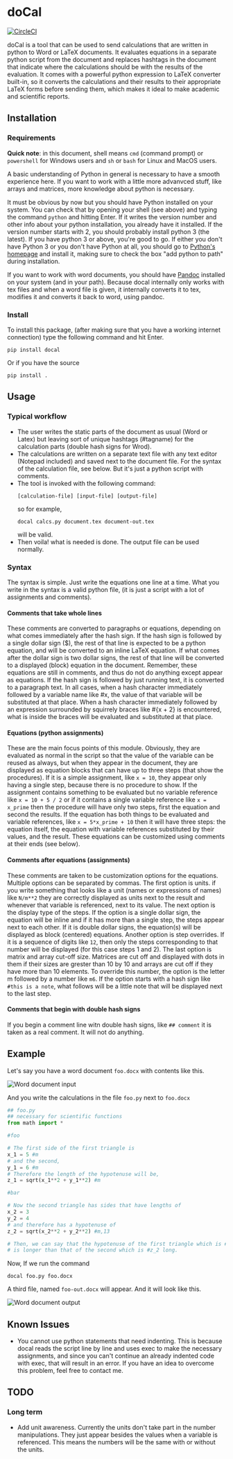 # doCal

[![CircleCI](https://circleci.com/gh/K1DV5/doCal.svg?style=svg)](https://circleci.com/gh/K1DV5/doCal)

doCal is a tool that can be used to send calculations that are written in
python to Word or LaTeX documents. It evaluates equations in a separate python
script from the document and replaces hashtags in the document that indicate
where the calculations should be with the results of the evaluation. It comes
with a powerful python expression to LaTeX converter built-in, so it converts
the calculations and their results to their appropriate LaTeX forms before
sending them, which makes it ideal to make academic and scientific reports.

## Installation

### Requirements

**Quick note**: in this document, shell means `cmd` (command prompt) or
`powershell` for Windows users and `sh` or `bash` for Linux and MacOS users.

A basic understanding of Python in general is necessary to have a smooth
experience here.  If you want to work with a little more advanvced stuff, like
arrays and matrices, more knowledge about python is necessary.

It must be obvious by now but you should have Python installed on your system.
You can check that by opening your shell (see above) and typing the command
`python` and hitting Enter. If it writes the version number and other info
about your python installation, you already have it installed. If the version
number starts with 2, you should probably install python 3 (the latest). If you
have python 3 or above, you\'re good to go. If either you don\'t have Python 3
or you don\'t have Python at all, you should go to [Python\'s
homepage](https://www.python.org) and install it, making sure to check the box
\"add python to path\" during installation.

If you want to work with word documents, you should have
[Pandoc](https://pandoc.org) installed on your system (and in your path).
Because docal internally only works with tex files and when a word file is
given, it internally converts it to tex, modifies it and converts it back to
word, using pandoc.

### Install

To install this package, (after making sure that you have a working internet
connection) type the following command and hit Enter.

```shell
pip install docal
```
Or if you have the source
```shell
pip install .
```

## Usage

### Typical workflow

* The user writes the static parts of the document as usual (Word or Latex) but
  leaving sort of unique hashtags (\#tagname) for the calculation parts (double
  hash signs for Wrod).
* The calculations are written on a separate text file with any text editor
  (Notepad included) and saved next to the document file. For the syntax of the
  calculation file, see below. But it\'s just a python script with comments.
* The tool is invoked with the following command:
  ```shell  docal
  [calculation-file] [input-file] [output-file]
  ```
  so for example,
  ```shell
  docal calcs.py document.tex document-out.tex
  ```
  will be valid.  
* Then voila! what is needed is done. The output file can be used normally.

### Syntax

The syntax is simple. Just write the equations one line at a time. What you
write in the syntax is a valid python file, (it is just a script with a lot of
assignments and comments).

#### Comments that take whole lines

These comments are converted to paragraphs or equations, depending on what
comes immediately after the hash sign.  If the hash sign is followed by a
single dollar sign (\$), the rest of that line is expected to be a python
equation, and will be converted to an inline LaTeX equation. If what comes
after the dollar sign is two dollar signs, the rest of that line will be
converted to a displayed (block) equation in the document. Remember, these
equations are still in comments, and thus do not do anything except appear as
equations.  If the hash sign is followed by just running text, it is converted
to a paragraph text. In all cases, when a hash character immediately followed
by a variable name like \#x, the value of that variable will be substituted at
that place. When a hash character immediately followed by an expression
surrounded by squirrely braces like \#{x + 2} is encountered, what is inside
the braces will be evaluated and substituted at that place.

#### Equations (python assignments)

These are the main focus points of this module. Obviously, they are evaluated
as normal in the script so that the value of the variable can be reused as
always, but when they appear in the document, they are displayed as equation
blocks that can have up to three steps (that show the procedures).  If it is a
simple assignment, like `x = 10`, they appear only having a single step,
because there is no procedure to show. If the assignment contains something to
be evaluated but no variable reference like `x = 10 + 5 / 2` or if it contains
a single variable reference like `x = x_prime` then the procedure will have
only two steps, first the equation and second the results. If the equation has
both things to be evaluated and variable references, like `x = 5*x_prime + 10`
then it will have three steps: the equation itself, the equation with variable
references substituted by their values, and the result. These equations can be
customized using comments at their ends (see below).

#### Comments after equations (assignments)

These comments are taken to be customization options for the equations.
Multiple options can be separated by commas. The first option is units. if you
write something that looks like a unit (names or expressions of names) like
`N/m**2` they are correctly displayed as units next to the result and whenever
that variable is referenced, next to its value. The next option is the display
type of the steps. If the option is a single dollar sign, the equation will be
inline and if it has more than a single step, the steps appear next to each
other. If it is double dollar signs, the equation(s) will be displayed as block
(centered) equations. Another option is step overrides. If it is a sequence of
digits like `12`, then only the steps corresponding to that number will be
displayed (for this case steps 1 and 2). The last option is matrix and array
cut-off size. Matrices are cut off and displayed with dots in them if their
sizes are grester than 10 by 10 and arrays are cut off if they have more than
10 elements. To override this number, the option is the letter m followed by a
number like `m6`. If the option starts with a hash sign like `#this is a note`,
what follows will be a little note that will be displayed next to the last
step.

#### Comments that begin with double hash signs

If you begin a comment line witn double hash signs, like `## comment` it is
taken as a real comment. It will not do anything.

## Example

Let's say you have a word document `foo.docx` with contents like this.

![Word document input](common/images/word-in.jpg?raw=true "Word document input")

And you write the calculations in the file `foo.py` next to `foo.docx`
```python
## foo.py
## necessary for scientific functions
from math import *

#foo

# The first side of the first triangle is
x_1 = 5 #m
# and the second,
y_1 = 6 #m
# Therefore the length of the hypotenuse will be,
z_1 = sqrt(x_1**2 + y_1**2) #m

#bar

# Now the second triangle has sides that have lengths of
x_2 = 3
y_2 = 4
# and therefore has a hypotenuse of
z_2 = sqrt(x_2**2 + y_2**2) #m,13

# Then, we can say that the hypotenuse of the first triangle which is #z_1 long
# is longer than that of the second which is #z_2 long.
```

Now, If we run the command
```shell
docal foo.py foo.docx
```
A third file, named `foo-out.docx` will appear. And it will look like this.

![Word document output](common/images/word-out.jpg?raw=true "Word document output")

## Known Issues

* You cannot use python statements that need indenting. This is because docal
  reads the script line by line and uses exec to make the necessary
  assignments, and since you can't continue an already indented code with exec,
  that will result in an error. If you have an idea to overcome this problem,
  feel free to contact me.

## TODO

### Long term

* Add unit awareness. Currently the units don't take part in the number
  manipulations. They just appear besides the values when a variable is
  referenced. This means the numbers will be the same with or without the
  units.
